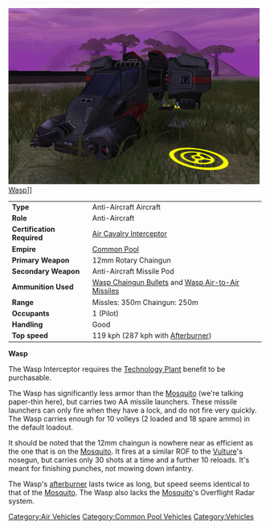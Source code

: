 ![](../images/Wasp.jpg "fig:Wasp.jpg") [Wasp](Wasp.md)\]\]

|                            |                                                                                                                                          |
| -------------------------- | ---------------------------------------------------------------------------------------------------------------------------------------- |
| **Type**                   | Anti-Aircraft Aircraft                                                                                                                   |
| **Role**                   | Anti-Aircraft                                                                                                                            |
| **Certification Required** | [Air Cavalry Interceptor](../certifications/Air_Cavalry_Interceptor.md)                                                                  |
| **Empire**                 | [Common Pool](../terminology/Common_Pool.md)                                                                                             |
| **Primary Weapon**         | 12mm Rotary Chaingun                                                                                                                     |
| **Secondary Weapon**       | Anti-Aircraft Missile Pod                                                                                                                |
| **Ammunition Used**        | [Wasp Chaingun Bullets](../ammunition/Wasp_Chaingun_Bullets.md) and [Wasp Air-to-Air Missiles](../ammunition/Wasp_Air-to-Air_Missile.md) |
| **Range**                  | Missles: 350m Chaingun: 250m                                                                                                             |
| **Occupants**              | 1 (Pilot)                                                                                                                                |
| **Handling**               | Good                                                                                                                                     |
| **Top speed**              | 119 kph (287 kph with [Afterburner](../terminology/Afterburner.md))                                                                      |

**Wasp**

The Wasp Interceptor requires the [Technology
Plant](../locations/Technology_Plant.md) benefit to be purchasable.

The Wasp has significantly less armor than the
[Mosquito](Mosquito.md) (we're talking paper-thin here), but
carries two AA missile launchers. These missile launchers can only fire
when they have a lock, and do not fire very quickly. The Wasp carries
enough for 10 volleys (2 loaded and 18 spare ammo) in the default
loadout.

It should be noted that the 12mm chaingun is nowhere near as efficient
as the one that is on the [Mosquito](Mosquito.md). It fires at a
similar ROF to the [Vulture](Vulture.md)'s nosegun, but carries
only 30 shots at a time and a further 10 reloads. It's meant for
finishing punches, not mowing down infantry.

The Wasp's [afterburner](../terminology/Afterburner.md) lasts twice as long,
but speed seems identical to that of the
[Mosquito](Mosquito.md). The Wasp also lacks the
[Mosquito](Mosquito.md)'s Overflight Radar system.

[Category:Air Vehicles](Category:Air_Vehicles.md)
[Category:Common Pool
Vehicles](Category:Common_Pool_Vehicles.md)
[Category:Vehicles](Category:Vehicles.md)
